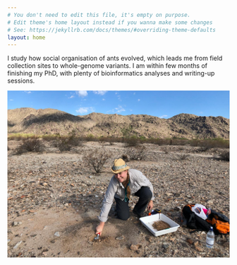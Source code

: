 ```yaml
---
# You don't need to edit this file, it's empty on purpose.
# Edit theme's home layout instead if you wanna make some changes
# See: https://jekyllrb.com/docs/themes/#overriding-theme-defaults
layout: home
---
```

I study how social organisation of ants evolved, which leads me from field collection sites to whole-genome variants. I am within few months of finishing my PhD, with plenty of bioinformatics analyses and writing-up sessions.

![sampling ants in Arizona desert](assets/2018-09-25-south-mountain-park-fieldwork.jpeg)
